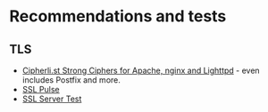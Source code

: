 Recommendations and tests
=========================

TLS
---
* [Cipherli.st Strong Ciphers for Apache, nginx and Lighttpd](https://cipherli.st/) - even includes Postfix and more.
* [SSL Pulse](https://www.trustworthyinternet.org/ssl-pulse/)
* [SSL Server Test](https://www.ssllabs.com/ssltest/)

